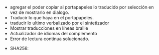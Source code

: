  * agregar el poder copiar al portapapeles lo traducido por selección en vez de mostrarlo en dialogo.
* Traducir lo que haya en el portapapeles.
* traducir lo ultimo verbalizado por el sintetizador
* Mostrar traducciones en líneas braille
* Actualizador de idiomas del complemento
* Error de lectura continua solucionado.
- SHA256: 